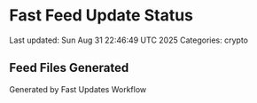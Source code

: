 # Fast Feed Update Status
Last updated: Sun Aug 31 22:46:49 UTC 2025
Categories: crypto

## Feed Files Generated

Generated by Fast Updates Workflow
